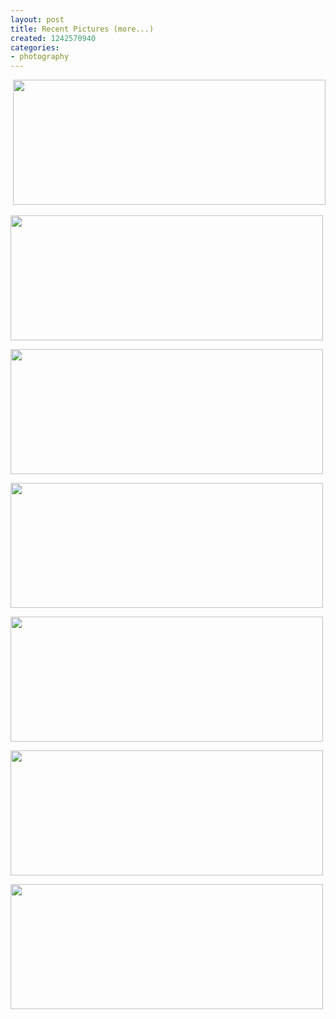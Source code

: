 ```yaml
---
layout: post
title: Recent Pictures (more...)
created: 1242570940
categories:
- photography
---
```

<p>&nbsp;<a href="/sites/default/files/1-b.jpg"><img width="500" height="200" alt="" class="triggerclass" src="/sites/default/files/1-b-t.jpg" /></a></p>
<p><a href="/sites/default/files/1-k.jpg"><img width="500" height="200" alt="" class="triggerclass" src="/sites/default/files/1-k-t.jpg" /></a></p>
<!--break-->
<p><a href="/sites/default/files/1-p.jpg"><img width="500" height="200" alt="" class="triggerclass" src="/sites/default/files/1-p-t.jpg" /></a></p>
<p><a href="/sites/default/files/1-r.jpg"><img width="500" height="200" alt="" class="triggerclass" src="/sites/default/files/1-r-t.jpg" /></a></p>
<p><a href="/sites/default/files/1-s.jpg"><img width="500" height="200" alt="" class="triggerclass" src="/sites/default/files/1-s-t.jpg" /></a></p>
<p><a href="/sites/default/files/1-sk.jpg"><img width="500" height="200" alt="" class="triggerclass" src="/sites/default/files/1-sk-t.jpg" /></a></p>
<p><a href="/sites/default/files/1-t.jpg"><img width="500" height="200" class="triggerclass" alt="" src="/sites/default/files/1-t-t.jpg" /></a></p>
